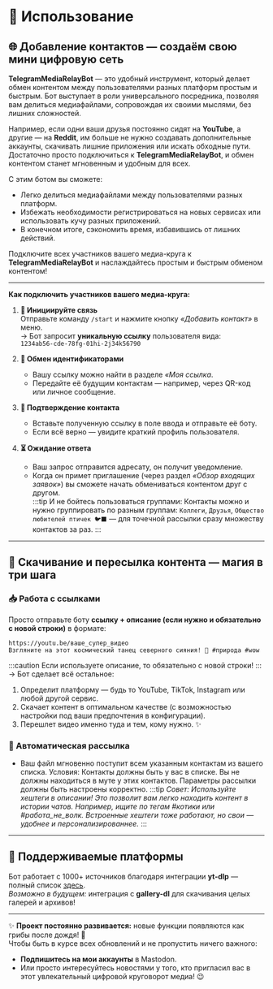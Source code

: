 # 💬 Использование  

## 🌐 Добавление контактов — создаём свою мини цифровую сеть  

**TelegramMediaRelayBot** — это удобный инструмент, который делает обмен контентом между пользователями разных платформ простым и быстрым. Бот выступает в роли универсального посредника, позволяя вам делиться медиафайлами, сопровождая их своими мыслями, без лишних сложностей.  

Например, если одни ваши друзья постоянно сидят на **YouTube**, а другие — на **Reddit**, им больше не нужно создавать дополнительные аккаунты, скачивать лишние приложения или искать обходные пути. Достаточно просто подключиться к **TelegramMediaRelayBot**, и обмен контентом станет мгновенным и удобным для всех.  

С этим ботом вы сможете:  
- Легко делиться медиафайлами между пользователями разных платформ.  
- Избежать необходимости регистрироваться на новых сервисах или использовать кучу разных приложений.  
- В конечном итоге, сэкономить время, избавившись от лишних действий.  

Подключите всех участников вашего медиа-круга к **TelegramMediaRelayBot** и наслаждайтесь простым и быстрым обменом контентом!

---
**Как подключить участников вашего медиа-круга:**

1. **🔄 Инициируйте связь**  
   Отправьте команду `/start` и нажмите кнопку *«Добавить контакт»* в меню.  
   → Бот запросит **уникальную ссылку** пользователя вида:  
   `1234ab56-cde-78fg-01hi-2j34k56790`  

2. **🔗 Обмен идентификаторами**  
   - Вашу ссылку можно найти в разделе *«Моя ссылка*.  
   - Передайте её будущим контактам — например, через QR-код или личное сообщение.  

3. **🤝 Подтверждение контакта**  
   - Вставьте полученную ссылку в поле ввода и отправьте её боту.  
   - Если всё верно — увидите краткий профиль пользователя.  

4. **⏳ Ожидание ответа**  
   - Ваш запрос отправится адресату, он получит уведомление.  
   - Когда он примет приглашение (через раздел *«Обзор входящих заявок»*) вы сможете начать обмениваться контентом друг с другом.  
   :::tip
   И не бойтесь пользоваться группами: Контакты можно и нужно группировать по разным группам: `Коллеги`, `Друзья`, `Общество любителей птичек 🐦‍⬛️` — для точечной рассылки сразу множеству контактов за раз.
   :::

---

## 🚀 Скачивание и пересылка контента — магия в три шага  

### 📥 Работа с ссылками  
Просто отправьте боту **ссылку + описание (если нужно и обязательно с новой строки)** в формате:  
```
https://youtu.be/ваше_супер_видео  
Взгляните на этот космический танец северного сияния! 🌌 #природа #wow 
```  
:::caution
Если используете описание, то обязательно с новой строки!
:::
→ Бот сделает всё остальное:  
1. Определит платформу — будь то YouTube, TikTok, Instagram или любой другой сервис.
2. Скачает контент в оптимальном качестве (с возможностью настройки под ваши предпочтения в конфигурации). 
3. Перешлет видео именно туда и тем, кому нужно. ✨

### 🔄 Автоматическая рассылка  
- Ваш файл мгновенно поступит всем указанным контактам из вашего списка.
   Условия:
      Контакты должны быть у вас в списке.
      Вы не должны находиться в муте у этих контактов.
      Параметры рассылки должны быть настроены корректно.
:::tip
*Совет: Используйте хештеги в описании!*
   *Это позволит вам легко находить контент в истории чатов. Например, ищите по тегам #котики или #работа_не_волк.*
      *Встроенные хештеги тоже работают, но свои — удобнее и персонализированнее.*
:::

---

## 🔗 Поддерживаемые платформы  
Бот работает с 1000+ источников благодаря интеграции **yt-dlp** — полный список [здесь](https://github.com/yt-dlp/yt-dlp/blob/master/supportedsites.md).  
*Возможно в будущем:* интеграция с **gallery-dl** для скачивания целых галерей и архивов!

--- 

✨ **Проект постоянно развивается:** новые функции появляются как грибы после дождя! 🍄  
Чтобы быть в курсе всех обновлений и не пропустить ничего важного:  
- **Подпишитесь на мои аккаунты** в Mastodon.  
- Или просто интересуйтесь новостями у того, кто пригласил вас в этот увлекательный цифровой круговорот медиа! 😉  

